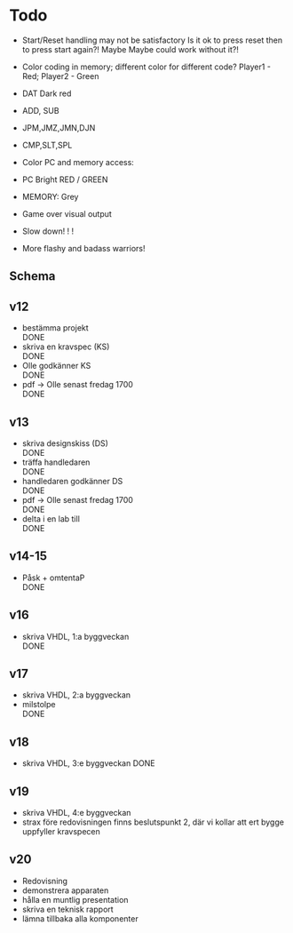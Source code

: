 ﻿
Todo
====

* Start/Reset handling may not be satisfactory
    Is it ok to press reset then to press start again?!
    Maybe Maybe could work without it?!

* Color coding in memory; different color for different code?  Player1 - Red; Player2 - Green
* DAT Dark red
* ADD, SUB
* JPM,JMZ,JMN,DJN
* CMP,SLT,SPL
* Color PC and memory access:
* PC Bright RED / GREEN
* MEMORY: Grey
* Game over visual output
* Slow down! ! !
* More flashy and badass warriors!

Schema
------

## v12
- bestämma projekt  
    DONE
- skriva en kravspec (KS)  
    DONE
- Olle godkänner KS  
    DONE
- pdf -> Olle senast fredag 1700  
    DONE

## v13
- skriva designskiss (DS)  
    DONE
- träffa handledaren  
    DONE
- handledaren godkänner DS  
    DONE
- pdf -> Olle senast fredag 1700  
    DONE
- delta i en lab till  
    DONE

## v14-15
- Påsk + omtentaP  
    DONE

## v16
- skriva VHDL, 1:a byggveckan  
    DONE

## v17
- skriva VHDL, 2:a byggveckan
- milstolpe  
    DONE

## v18
- skriva VHDL, 3:e byggveckan
    DONE

## v19
- skriva VHDL, 4:e byggveckan
- strax före redovisningen finns beslutspunkt 2, där vi kollar att ert bygge uppfyller kravspecen

## v20
- Redovisning
- demonstrera apparaten
- hålla en muntlig presentation
- skriva en teknisk rapport
- lämna tillbaka alla komponenter

